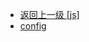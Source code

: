- [返回上一级 [js]](web前端/视频相关/plyr/plyr-3.7.8/src/js/)
- [config](web前端/视频相关/plyr/plyr-3.7.8/src/js/config/)

